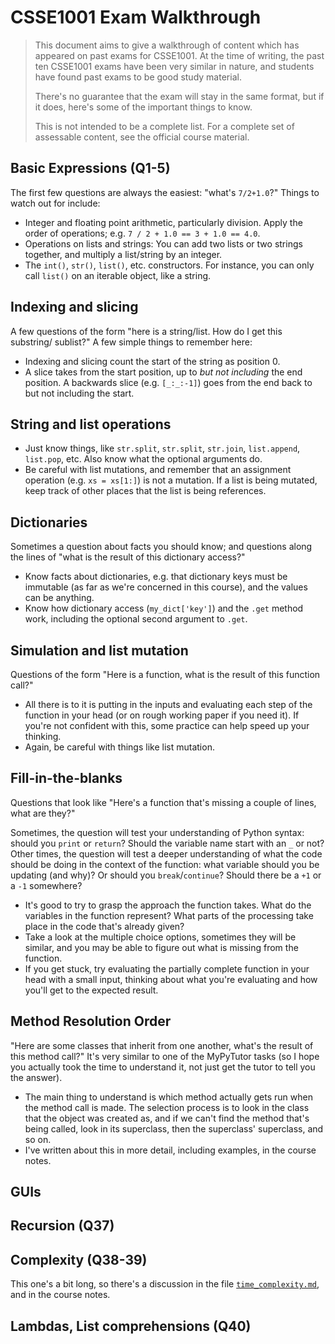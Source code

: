 # CSSE1001 Exam Walkthrough

<blockquote>
This document aims to give a walkthrough of content which has appeared on past
exams for CSSE1001. At the time of writing, the past ten CSSE1001 exams have
been very similar in nature, and students have found past exams to be good study
material.

There's no guarantee that the exam will stay in the same format, but if it does,
here's some of the important things to know.

This is not intended to be a complete list. For a complete set of assessable
content, see the official course material.
</blockquote>

## Basic Expressions (Q1-5)

The first few questions are always the easiest: "what's `7/2+1.0`?" Things to
watch out for include:

* Integer and floating point arithmetic, particularly division. Apply the order
  of operations; e.g. `7 / 2 + 1.0 == 3 + 1.0 == 4.0`.
* Operations on lists and strings: You can add two lists or two strings together,
  and multiply a list/string by an integer.
* The `int()`, `str()`, `list()`, etc. constructors. For instance, you can only
  call `list()` on an iterable object, like a string.

## Indexing and slicing

A few questions of the form "here is a string/list. How do I get this substring/
sublist?" A few simple things to remember here:

* Indexing and slicing count the start of the string as position 0.
* A slice takes from the start position, up to _but not including_ the end
  position. A backwards slice (e.g. `[_:_:-1]`) goes from the end back to but
  not including the start.

## String and list operations

* Just know things, like `str.split`, `str.split`, `str.join`, `list.append`, `list.pop`, etc. Also know what the optional arguments do.
* Be careful with list mutations, and remember that an assignment operation (e.g. `xs = xs[1:]`) is not a mutation. If a list is being mutated, keep track of other places that the list is being references.

## Dictionaries

Sometimes a question about facts you should know; and questions along the lines of "what is the result of this dictionary access?"

* Know facts about dictionaries, e.g. that dictionary keys must be immutable (as far as we're concerned in this course), and the values can be anything.
* Know how dictionary access (`my_dict['key']`) and the `.get` method work, including the optional second argument to `.get`.

## Simulation and list mutation

Questions of the form "Here is a function, what is the result of this function call?"

* All there is to it is putting in the inputs and evaluating each step of the function in your head (or on rough working paper if you need it). If you're not confident with this, some practice can help speed up your thinking.
* Again, be careful with things like list mutation.

## Fill-in-the-blanks

Questions that look like "Here's a function that's missing a couple of lines, what are they?"

Sometimes, the question will test your understanding of Python syntax: should you `print` or `return`? Should the variable name start with an `_` or not? Other times, the question will test a deeper understanding of what the code should be doing in the context of the function: what variable should you be updating (and why)? Or should you `break`/`continue`? Should there be a `+1` or a `-1` somewhere?

* It's good to try to grasp the approach the function takes. What do the variables in the function represent? What parts of the processing take place in the code that's already given?
* Take a look at the multiple choice options, sometimes they will be similar, and you may be able to figure out what is missing from the function.
* If you get stuck, try evaluating the partially complete function in your head with a small input, thinking about what you're evaluating and how you'll get to the expected result.

## Method Resolution Order

"Here are some classes that inherit from one another, what's the result of this method call?" It's very similar to one of the MyPyTutor tasks (so I hope you actually took the time to understand it, not just get the tutor to tell you the answer).

* The main thing to understand is which method actually gets run when the method call is made. The selection process is to look in the class that the object was created as, and if we can't find the method that's being called, look in its superclass, then the superclass' superclass, and so on.
* I've written about this in more detail, including examples, in the course notes.

## GUIs

## Recursion (Q37)

## Complexity (Q38-39)

This one's a bit long, so there's a discussion in the file [`time_complexity.md`](time_complexity.md),
and in the course notes.

## Lambdas, List comprehensions (Q40)



